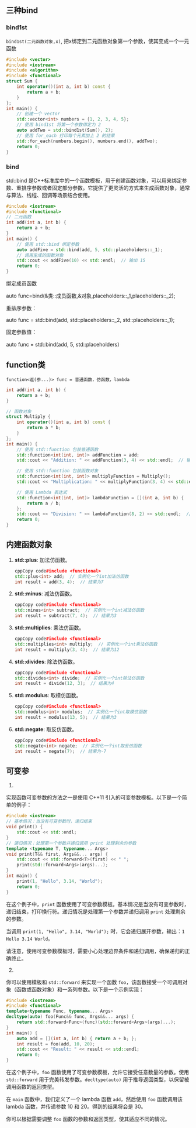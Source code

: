 ## 三种bind

### bind1st

`bind1st(二元函数对象,x)`,  把x绑定到二元函数对象第一个参数，使其变成一个一元函数

```c++
#include <vector>
#include <iostream>
#include <algorithm>
#include <functional>
struct Sum {
    int operator()(int a, int b) const {
        return a + b;
    }
};
int main() {
    // 创建一个 vector
    std::vector<int> numbers = {1, 2, 3, 4, 5};
    // 使用 bind1st 将第一个参数绑定为 2
    auto addTwo = std::bind1st(Sum(), 2);
    // 使用 for_each 打印每个元素加上 2 的结果
    std::for_each(numbers.begin(), numbers.end(), addTwo);
    return 0;
}
```

### bind

std::bind 是C++标准库中的一个函数模板，用于创建函数对象，可以用来绑定参数、重排序参数或者固定部分参数。它提供了更灵活的方式来生成函数对象，通常与算法、线程、回调等场景结合使用。

```c++
#include <iostream>
#include <functional>
// 二元函数
int add(int a, int b) {
    return a + b;
}
int main() {
    // 使用 std::bind 绑定参数
    auto addFive = std::bind(add, 5, std::placeholders::_1);
    // 调用生成的函数对象
    std::cout << addFive(10) << std::endl;  // 输出 15
    return 0;
}
```

绑定成员函数

auto func=bind(&类::成员函数,&对象,placeholders::_1,placeholders::_2);

重排序参数：

auto func = std::bind(add, std::placeholders::_2, std::placeholders::_1);

固定参数值：

auto func = std::bind(add, 5, std::placeholders）

## function类

`function<返(参...)> func = 普通函数，仿函数，lambda`

```c++
int add(int a, int b) {
    return a + b;
}

// 函数对象
struct Multiply {
    int operator()(int a, int b) const {
        return a * b;
    }
};
int main() {
    // 使用 std::function 包装普通函数
    std::function<int(int, int)> addFunction = add;
    std::cout << "Addition: " << addFunction(3, 4) << std::endl;  // 输出 7

    // 使用 std::function 包装函数对象
    std::function<int(int, int)> multiplyFunction = Multiply();
    std::cout << "Multiplication: " << multiplyFunction(3, 4) << std::endl;  // 输出 12

    // 使用 Lambda 表达式
    std::function<int(int, int)> lambdaFunction = [](int a, int b) {
        return a / b;
    };
    std::cout << "Division: " << lambdaFunction(8, 2) << std::endl;  // 输出 4
    return 0;
}
```

## 内建函数对象

1. **std::plus<T>**: 加法仿函数。

   ```c++
   cppCopy code#include <functional>
   std::plus<int> add;  // 实例化一个int加法仿函数
   int result = add(3, 4);  // 结果为7
   ```

2. **std::minus<T>**: 减法仿函数。

   ```c++
   cppCopy code#include <functional>
   std::minus<int> subtract;  // 实例化一个int减法仿函数
   int result = subtract(7, 4);  // 结果为3
   ```

3. **std::multiplies<T>**: 乘法仿函数。

   ```c++
   cppCopy code#include <functional>
   std::multiplies<int> multiply;  // 实例化一个int乘法仿函数
   int result = multiply(3, 4);  // 结果为12
   ```

4. **std::divides<T>**: 除法仿函数。

   ```c++
   cppCopy code#include <functional>
   std::divides<int> divide;  // 实例化一个int除法仿函数
   int result = divide(12, 3);  // 结果为4
   ```

5. **std::modulus<T>**: 取模仿函数。

   ```c++
   cppCopy code#include <functional>
   std::modulus<int> modulus;  // 实例化一个int取模仿函数
   int result = modulus(13, 5);  // 结果为3
   ```

6. **std::negate<T>**: 取反仿函数。

   ```c++
   cppCopy code#include <functional>
   std::negate<int> negate;  // 实例化一个int取反仿函数
   int result = negate(7);  // 结果为-7
   ```



## 可变参

1.

实现函数可变参数的方法之一是使用 C++11 引入的可变参数模板。以下是一个简单的例子：

```c++
#include <iostream>
// 基本情况：当没有可变参数时，递归结束
void print() {
    std::cout << std::endl;
}
// 递归情况：处理第一个参数并递归调用 print 处理剩余的参数
template <typename T, typename... Args>
void print(T&& first, Args&&... args) {
    std::cout << std::forward<T>(first) << " ";
    print(std::forward<Args>(args)...);
}
int main() {
    print(1, "Hello", 3.14, "World");
    return 0;
}
```

在这个例子中，`print` 函数使用了可变参数模板。基本情况是当没有可变参数时，递归结束，打印换行符。递归情况是处理第一个参数并递归调用 `print` 处理剩余的参数。

当调用 `print(1, "Hello", 3.14, "World");` 时，它会递归展开参数，输出：`1 Hello 3.14 World`。

请注意，使用可变参数模板时，需要小心处理边界条件和递归调用，确保递归的正确终止。

2.

你可以使用模板和 `std::forward` 来实现一个函数 `foo`，该函数接受一个可调用对象（函数或函数对象）和一系列参数。以下是一个示例实现：

```c++
#include <iostream>
#include <functional>
template<typename Func, typename... Args>
decltype(auto) foo(Func&& func, Args&&... args) {
    return std::forward<Func>(func)(std::forward<Args>(args)...);
}
int main() {
    auto add = [](int a, int b) { return a + b; };
    int result = foo(add, 10, 20);
    std::cout << "Result: " << result << std::endl;
    return 0;
}
```

在这个例子中，`foo` 函数使用了可变参数模板，允许它接受任意数量的参数。使用 `std::forward` 用于完美转发参数。`decltype(auto)` 用于推导返回类型，以保留被调用函数的返回类型。

在 `main` 函数中，我们定义了一个 lambda 函数 `add`，然后使用 `foo` 函数调用该 lambda 函数，并传递参数 10 和 20。得到的结果将会是 30。

你可以根据需要调整 `foo` 函数的参数和返回类型，使其适应不同的情况。